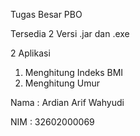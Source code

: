 Tugas Besar PBO

Tersedia 2 Versi .jar dan .exe

2 Aplikasi
1. Menghitung Indeks BMI
2. Menghitung Umur

Nama : Ardian Arif Wahyudi

NIM  : 32602000069
